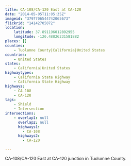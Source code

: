 ```yaml
---
title: CA-108/CA-120 East at CA-120
date: "2014-05-05T11:05:35Z"
imageid: "3797706544742065673"
flickrid: "14142705072"
location:
    latitude: 37.891196012892955
    longitude: -120.48826231581882
places: []
counties:
    - Tuolumne County|California|United States
countries:
    - United States
states:
    - California|United States
highwaytypes:
    - California State Highway
    - California State Highway
highways:
    - CA-108
    - CA-120
tags:
    - Shield
    - Intersection
intersections:
    - overlap1: null
      overlap2: null
      highways1:
        - CA-108
      highways2:
        - CA-120

---
```

CA-108/CA-120 East at CA-120 junction in Tuolumne County.